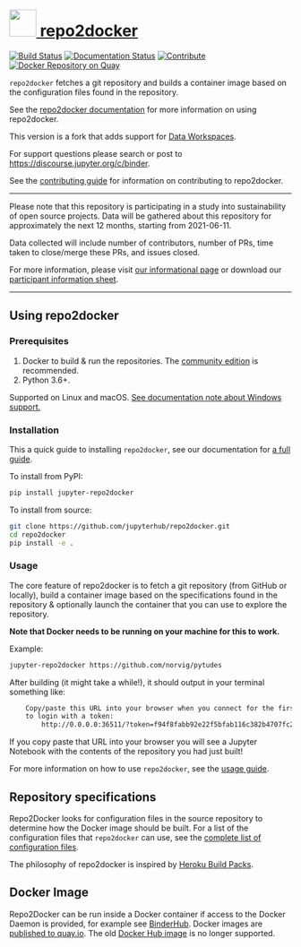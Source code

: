 # <a href="https://github.com/jupyterhub/repo2docker"><img src="https://raw.githubusercontent.com/jupyterhub/repo2docker/8731ecf0967cc5fde028c456f2b92be651ebbc18/docs/source/_static/images/repo2docker.png" height="48px" /> repo2docker</a>

[![Build Status](https://github.com/jupyterhub/repo2docker/workflows/Continuous%20Integration/badge.svg)](https://github.com/jupyterhub/repo2docker/actions)
[![Documentation Status](https://readthedocs.org/projects/repo2docker/badge/?version=latest)](http://repo2docker.readthedocs.io/en/latest/?badge=latest)
[![Contribute](https://img.shields.io/badge/I_want_to_contribute!-grey?logo=jupyter)](https://repo2docker.readthedocs.io/en/latest/contributing/contributing.html)
[![Docker Repository on Quay](https://img.shields.io/badge/quay.io-container-green "Docker Repository on Quay")](https://quay.io/repository/jupyterhub/repo2docker?tab=tags)

`repo2docker` fetches a git repository and builds a container image based on
the configuration files found in the repository.

See the [repo2docker documentation](http://repo2docker.readthedocs.io)
for more information on using repo2docker.

This version is a fork that adds support for [Data Workspaces](https://github.com/data-workspaces/data-workspaces-core).

For support questions please search or post to https://discourse.jupyter.org/c/binder.

See the [contributing guide](CONTRIBUTING.md) for information on contributing to
repo2docker.

---

Please note that this repository is participating in a study into sustainability
of open source projects. Data will be gathered about this repository for
approximately the next 12 months, starting from 2021-06-11.

Data collected will include number of contributors, number of PRs, time taken to
close/merge these PRs, and issues closed.

For more information, please visit
[our informational page](https://sustainable-open-science-and-software.github.io/) or download our [participant information sheet](https://sustainable-open-science-and-software.github.io/assets/PIS_sustainable_software.pdf).

---

## Using repo2docker
### Prerequisites

1. Docker to build & run the repositories. The [community edition](https://store.docker.com/search?type=edition&offering=community)
   is recommended.
2. Python 3.6+.

Supported on Linux and macOS. [See documentation note about Windows support.](http://repo2docker.readthedocs.io/en/latest/install.html#note-about-windows-support)

### Installation

This a quick guide to installing `repo2docker`, see our documentation for [a full guide](https://repo2docker.readthedocs.io/en/latest/install.html).

To install from PyPI:

```bash
pip install jupyter-repo2docker
```

To install from source:

```bash
git clone https://github.com/jupyterhub/repo2docker.git
cd repo2docker
pip install -e .
```

### Usage

The core feature of repo2docker is to fetch a git repository (from GitHub or locally),
build a container image based on the specifications found in the repository &
optionally launch the container that you can use to explore the repository.

**Note that Docker needs to be running on your machine for this to work.**

Example:

```bash
jupyter-repo2docker https://github.com/norvig/pytudes
```

After building (it might take a while!), it should output in your terminal
something like:

```bash
    Copy/paste this URL into your browser when you connect for the first time,
    to login with a token:
        http://0.0.0.0:36511/?token=f94f8fabb92e22f5bfab116c382b4707fc2cade56ad1ace0
```

If you copy paste that URL into your browser you will see a Jupyter Notebook
with the contents of the repository you had just built!

For more information on how to use ``repo2docker``, see the
[usage guide](http://repo2docker.readthedocs.io/en/latest/usage.html).


## Repository specifications

Repo2Docker looks for configuration files in the source repository to
determine how the Docker image should be built. For a list of the configuration
files that ``repo2docker`` can use, see the
[complete list of configuration files](https://repo2docker.readthedocs.io/en/latest/config_files.html).

The philosophy of repo2docker is inspired by
[Heroku Build Packs](https://devcenter.heroku.com/articles/buildpacks).


## Docker Image

Repo2Docker can be run inside a Docker container if access to the Docker Daemon is provided, for example see [BinderHub](https://github.com/jupyterhub/binderhub). Docker images are [published to quay.io](https://quay.io/repository/jupyterhub/repo2docker?tab=tags). The old [Docker Hub image](https://hub.docker.com/r/jupyter/repo2docker) is no longer supported.
